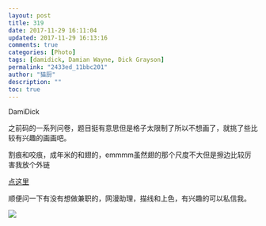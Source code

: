 ```yaml
---
layout: post
title: 319
date: 2017-11-29 16:11:04
updated: 2017-11-29 16:13:16
comments: true
categories: [Photo]
tags: [damidick, Damian Wayne, Dick Grayson]
permalink: "2433ed_11bbc201"
author: "猫厨"
description: ""
toc: true
---
```


<p>DamiDick</p> 
<p>之前码的一系列问卷，题目挺有意思但是格子太限制了所以不想画了，就挑了些比较有兴趣的画画吧。</p> 
<p>割痕和咬痕，成年米的和翅的，emmmm虽然翅的那个尺度不大但是擦边比较厉害我放个外链</p> 
<p><a target="_blank" rel="nofollow" href="http://file.damidick.anime-japan.net/dD223.jpg"  >点这里</a></p> 
<p>顺便问一下有没有想做兼职的，网漫助理，描线和上色，有兴趣的可以私信我。</p>

![](/img/img_cVZNdzJtQk9JV2NqNzNqM1g2U0FMZ2diQ0Z2NWNaT2pOQk84ZVBFUTU5THhLOWhzOENaNjNnPT0.jpg)